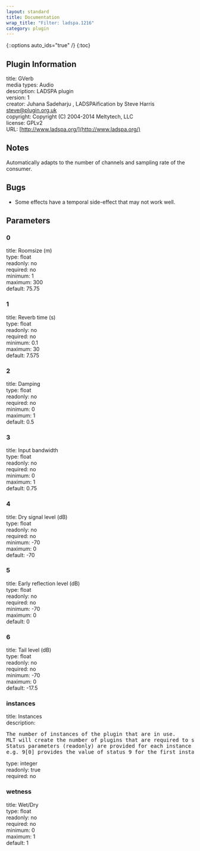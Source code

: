 ```yaml
---
layout: standard
title: Documentation
wrap_title: "Filter: ladspa.1216"
category: plugin
---
```

{::options auto_ids="true" /}
{:toc}

## Plugin Information

title: GVerb  
media types:
Audio  
description: LADSPA plugin  
version: 1  
creator: Juhana Sadeharju <kouhia at nic.funet.fi>, LADSPAification by Steve Harris <steve@plugin.org.uk>  
copyright: Copyright (C) 2004-2014 Meltytech, LLC  
license: GPLv2  
URL: [http://www.ladspa.org/](http://www.ladspa.org/)  

## Notes

Automatically adapts to the number of channels and sampling rate of the consumer.
## Bugs

* Some effects have a temporal side-effect that may not work well.

## Parameters

### 0

title: Roomsize (m)    
type: float  
readonly: no  
required: no  
minimum: 1  
maximum: 300  
default: 75.75  

### 1

title: Reverb time (s)    
type: float  
readonly: no  
required: no  
minimum: 0.1  
maximum: 30  
default: 7.575  

### 2

title: Damping    
type: float  
readonly: no  
required: no  
minimum: 0  
maximum: 1  
default: 0.5  

### 3

title: Input bandwidth    
type: float  
readonly: no  
required: no  
minimum: 0  
maximum: 1  
default: 0.75  

### 4

title: Dry signal level (dB)    
type: float  
readonly: no  
required: no  
minimum: -70  
maximum: 0  
default: -70  

### 5

title: Early reflection level (dB)    
type: float  
readonly: no  
required: no  
minimum: -70  
maximum: 0  
default: 0  

### 6

title: Tail level (dB)    
type: float  
readonly: no  
required: no  
minimum: -70  
maximum: 0  
default: -17.5  

### instances

title: Instances    
description:
<pre>
The number of instances of the plugin that are in use.
MLT will create the number of plugins that are required to support the number of audio channels.
Status parameters (readonly) are provided for each instance and are accessed by specifying the instance number after the identifier (starting at zero).
e.g. 9[0] provides the value of status 9 for the first instance.
</pre>
type: integer  
readonly: true  
required: no  

### wetness

title: Wet/Dry    
type: float  
readonly: no  
required: no  
minimum: 0  
maximum: 1  
default: 1  

